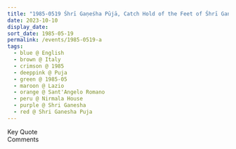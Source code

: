 ```yaml
---
title: "1985-0519 Śhrī Gaṇeśha Pūjā, Catch Hold of the Feet of Śhrī Gaṇeśha, Nirmala House, Sant'Angelo Romano (7 kms N of Guidonia), Lazio, Italy"
date: 2023-10-10
display_date: 
sort_date: 1985-05-19
permalink: /events/1985-0519-a
tags:
  - blue @ English
  - brown @ Italy
  - crimson @ 1985
  - deeppink @ Puja
  - green @ 1985-05
  - maroon @ Lazio
  - orange @ Sant'Angelo Romano
  - peru @ Nirmala House
  - purple @ Shri Ganesha
  - red @ Shri Ganesha Puja
---
```


<wave-list>
  <list-title color="green" width="75">Key Quote</list-title>
  <list-item color="BlanchedAlmond"  width="200"></list-item>
  <list-item color="Lavender"></list-item>
  <list-item color="BlanchedAlmond"></list-item>
</wave-list>

<br>

<wave-list>
  <list-title color="green" width="75">Comments</list-title>
  <list-item color="BlanchedAlmond"  width="200"></list-item>
  <list-item color="Lavender"></list-item>
  <list-item color="BlanchedAlmond"></list-item>
</wave-list>